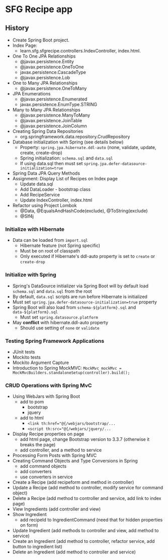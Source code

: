 # SFG Recipe app

## History
* Create Spring Boot project.
* Index Page:
    * learn.sfg.sfgrecipe.controllers.IndexController, index.html.
* One To One JPA Relationships
    * @javax.persistence.Entity
    * @javax.persistence.OneToOne
    * javax.persistence.CascadeType
    * @javax.persistence.Lob
* One to Many JPA Relationships
    * @javax.persistence.OneToMany
* JPA Enumerations
    * @javax.persistence.Enumerated
    * javax.persistence.EnumType.STRING
* Many to Many JPA Relationships
    * @javax.persistence.ManyToMany
    * @javax.persistence.JoinTable
    * @javax.persistence.JoinColumn
* Creating Spring Data Repositories
    * org.springframework.data.repository.CrudRepository
* Database initialization with Spring (see details below)
    * Property: `spring.jpa.hibernate.ddl-auto` (none, validate, update, create, create-drop)
    * Spring initialization: `schema.sql` and `data.sql`
    * If using data.sql then must set `spring.jpa.defer-datasource-initialization=true`
* Spring Data JPA Query Methods
* Assignment: Display List of Recipes on Index page 
    * Update data.sql
    * Add DataLoader - bootstrap class
    * Add RecipeService
    * Update IndexController, index.html
* Refactor using Project Lombok
    * @Data, @EqualsAndHashCode(exclude), @ToString(exclude)
    * @Slf4j

### Initialize with Hibernate
* Data can be loaded from `import.sql`
    * Hibernate feature (not Spring specific)
    * Must be on root of classpath
    * Only executed if Hibernate's ddl-auto property is set to `create` or `create-drop`
    
### Initialize with Spring
* Spring's DataSource initializer via Spring Boot will by default load `schema.sql` and `data.sql` from the root
* By default, `data.sql` scripts are run before Hibernate is initialized
* Must set `spring.jpa.defer-datasource-initialization=true` property
* Spring Boot will also load from `schema-${platform}.sql` and `data-${platform}.sql`
    * Must set `spring.datasource.platform`
* May __conflict__ with hibernate.ddl-auto property
    * Should use setting of `none` or `validate`

### Testing Spring Framework Applications
* JUnit tests
* Mockito tests
* Mockito Argument Capture
* Introduction to Spring MockMVC: `MockMvc mockMvc = MockMvcBuilders.standaloneSetup(controller).build();`

### CRUD Operations with Spring MvC
* Using WebJars with Spring Boot
    * add to pom
        * bootstrap
        * jquery
    * add to html
        * `<link th:href="@{/webjars/bootstrap/...`
        * `<script th:src="@{/webjars/jquery/...`
* Display Recipe properties on page
    * add html page, change Bootstrap version to 3.3.7 (otherwise it breaks the page)
    * add controller, and a method to service
* Processing Form Posts with Spring MVC
* Creating Command Objects and Type Conversions in Spring
    * add command objects
    * add converters
    * use converters in service
* Create a Recipe (add recipeform and method in controller)
* Update a Recipe (add method to controller, modify service for command object)
* Delete a Recipe (add method to controller and service, add link to index page)
* View Ingredients (add controller and view)
* Show Ingredient
    * add recipeId to IngredientCommand (need that for hidden properties on form)
* Update Ingredient (add methods to controller and view, add method to service)
* Create an Ingredient (add method to controller, refactor service, add button to ingredient list)
* Delete an Ingredient (add method to controller and service)
